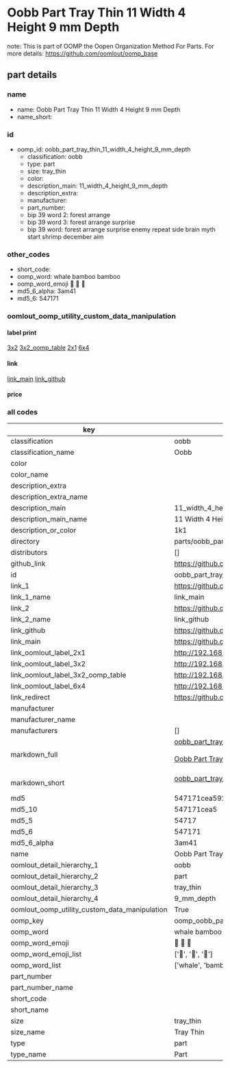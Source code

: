 # Oobb Part Tray Thin 11 Width 4 Height 9 mm Depth  

note: This is part of OOMP the Oopen Organization Method For Parts. For more details: https://github.com/oomlout/oomp_base

##  part details
  







### name
* name: Oobb Part Tray Thin 11 Width 4 Height 9 mm Depth
* name_short: 
### id
* oomp_id: oobb_part_tray_thin_11_width_4_height_9_mm_depth
  * classification: oobb
  * type: part
  * size: tray_thin
  * color: 
  * description_main: 11_width_4_height_9_mm_depth
  * description_extra: 
  * manufacturer: 
  * part_number: 
  * bip 39 word 2: forest arrange
  * bip 39 word 3: forest arrange surprise
  * bip 39 word: forest arrange surprise enemy repeat side brain myth start shrimp december aim

### other_codes
* short_code: 
* oomp_word: whale bamboo bamboo
* oomp_word_emoji :whale: :bamboo: :bamboo:
* md5_6_alpha: 3am41
* md5_6: 547171






### oomlout_oomp_utility_custom_data_manipulation
#### label print
[3x2](http://192.168.1.245:1112/?label=oomp%203am41)
[3x2_oomp_table](http://192.168.1.108:1112/?label=oomp%203am41)
[2x1](http://192.168.1.242:1112/?label=oomp%203am41)
[6x4](http://192.168.1.55:1112/?label=oomp%203am41)    

#### link

[link_main](https://github.com/oomlout/oomlout_oomp_version_1_messy/tree/main/parts/oobb_part_tray_thin_11_width_4_height_9_mm_depth) [link_github](https://github.com/oomlout/oomlout_oomp_version_1_messy/tree/main/parts/oobb_part_tray_thin_11_width_4_height_9_mm_depth)                             

#### price







### all codes 
| key | value |  
| --- | --- |  
| classification | oobb |  
| classification_name | Oobb |  
| color |  |  
| color_name |  |  
| description_extra |  |  
| description_extra_name |  |  
| description_main | 11_width_4_height_9_mm_depth |  
| description_main_name | 11 Width 4 Height 9 mm Depth |  
| description_or_color | 1k1 |  
| directory | parts/oobb_part_tray_thin_11_width_4_height_9_mm_depth |  
| distributors | [] |  
| github_link | https://github.com/oomlout/oomlout_oomp_part_src/tree/main/parts/oobb_part_tray_thin_11_width_4_height_9_mm_depth |  
| id | oobb_part_tray_thin_11_width_4_height_9_mm_depth |  
| link_1 | https://github.com/oomlout/oomlout_oomp_version_1_messy/tree/main/parts/oobb_part_tray_thin_11_width_4_height_9_mm_depth |  
| link_1_name | link_main |  
| link_2 | https://github.com/oomlout/oomlout_oomp_version_1_messy/tree/main/parts/oobb_part_tray_thin_11_width_4_height_9_mm_depth |  
| link_2_name | link_github |  
| link_github | https://github.com/oomlout/oomlout_oomp_version_1_messy/tree/main/parts/oobb_part_tray_thin_11_width_4_height_9_mm_depth |  
| link_main | https://github.com/oomlout/oomlout_oomp_version_1_messy/tree/main/parts/oobb_part_tray_thin_11_width_4_height_9_mm_depth |  
| link_oomlout_label_2x1 | http://192.168.1.242:1112/?label=oomp%203am41 |  
| link_oomlout_label_3x2 | http://192.168.1.245:1112/?label=oomp%203am41 |  
| link_oomlout_label_3x2_oomp_table | http://192.168.1.108:1112/?label=oomp%203am41 |  
| link_oomlout_label_6x4 | http://192.168.1.55:1112/?label=oomp%203am41 |  
| link_redirect | https://github.com/oomlout/oomlout_oomp_version_1_messy/tree/main/parts/oobb_part_tray_thin_11_width_4_height_9_mm_depth |  
| manufacturer |  |  
| manufacturer_name |  |  
| manufacturers | [] |  
| markdown_full | [oobb_part_tray_thin_11_width_4_height_9_mm_depth](none)<br>[](none)<br>[Oobb Part Tray Thin 11 Width 4 Height 9 Mm Depth](none)<br><br> |  
| markdown_short | [oobb_part_tray_thin_11_width_4_height_9_mm_depth](none)<br><br> |  
| md5 | 547171cea592835f1fdb549fb4c312d9 |  
| md5_10 | 547171cea5 |  
| md5_5 | 54717 |  
| md5_6 | 547171 |  
| md5_6_alpha | 3am41 |  
| name | Oobb Part Tray Thin 11 Width 4 Height 9 mm Depth |  
| oomlout_detail_hierarchy_1 | oobb |  
| oomlout_detail_hierarchy_2 | part |  
| oomlout_detail_hierarchy_3 | tray_thin |  
| oomlout_detail_hierarchy_4 | 9_mm_depth |  
| oomlout_oomp_utility_custom_data_manipulation | True |  
| oomp_key | oomp_oobb_part_tray_thin_11_width_4_height_9_mm_depth |  
| oomp_word | whale bamboo bamboo |  
| oomp_word_emoji | :whale: :bamboo: :bamboo: |  
| oomp_word_emoji_list | [':whale:', ':bamboo:', ':bamboo:'] |  
| oomp_word_list | ['whale', 'bamboo', 'bamboo'] |  
| part_number |  |  
| part_number_name |  |  
| short_code |  |  
| short_name |  |  
| size | tray_thin |  
| size_name | Tray Thin |  
| type | part |  
| type_name | Part |  
